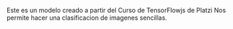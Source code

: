 Este es un modelo creado a partir del Curso de TensorFlowjs de Platzi
Nos permite hacer una clasificacion de imagenes sencillas.
